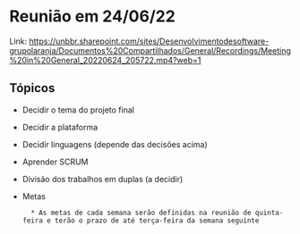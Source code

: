 # Reunião em 24/06/22

Link: https://unbbr.sharepoint.com/sites/Desenvolvimentodesoftware-grupolaranja/Documentos%20Compartilhados/General/Recordings/Meeting%20in%20General_20220624_205722.mp4?web=1

## Tópicos

* Decidir o tema do projeto final
* Decidir a plataforma
* Decidir linguagens (depende das decisões acima)
* Aprender SCRUM
* Divisão dos trabalhos em duplas (a decidir)

* Metas

        * As metas de cada semana serão definidas na reunião de quinta-feira e terão o prazo de até terça-feira da semana seguinte

